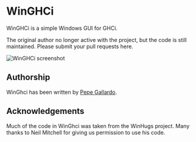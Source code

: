 # WinGHCi

WinGHCi is a simple Windows GUI for GHCi. 

The original author no longer active with the project, but the code is still maintained. Please submit your pull requests here.

![WinGHCi screenshot](http://winghci.googlecode.com/files/WinGhciScreenshot.png)

## Authorship

WinGhci has been written by [Pepe Gallardo](http://www.lcc.uma.es/~pepeg/).

## Acknowledgements

Much of the code in WinGhci was taken from the WinHugs project. Many thanks to Neil Mitchell for giving us permission to use his code. 
